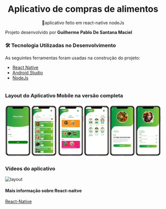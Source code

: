<h1 align="center">Aplicativo de compras de alimentos</h1>
<p align="center">🚀aplicativo feito em react-native nodeJs</p>

Projeto desenvolvido por <strong> Guilherme Pablo De Santana Maciel </strong>

### 🛠 Tecnologia Utilizadas no Desenvolvimento 

As seguintes ferramentas foram usadas na construção do projeto:
  
- [React Native](https://reactnative.dev/)      
- [Android Studio](https://developer.android.com/studio)
- [NodeJs](https://nodejs.org/en/)

#
### Layout do Aplicativo Mobile na versão completa
![layout](https://github.com/PabloSanttana/Green-food-mobile-app-theme/blob/master/layoutAppFood.png)

### Vídeos do aplicativo

![layout](https://github.com/PabloSanttana/ECT2525-projeto-01/blob/master/GIF/screencast-Genymotion-2021-03-19_17.33.49.674.gif)

#### Mais informação sobre React-naitve
[React-Native](https://reactnative.dev/)
